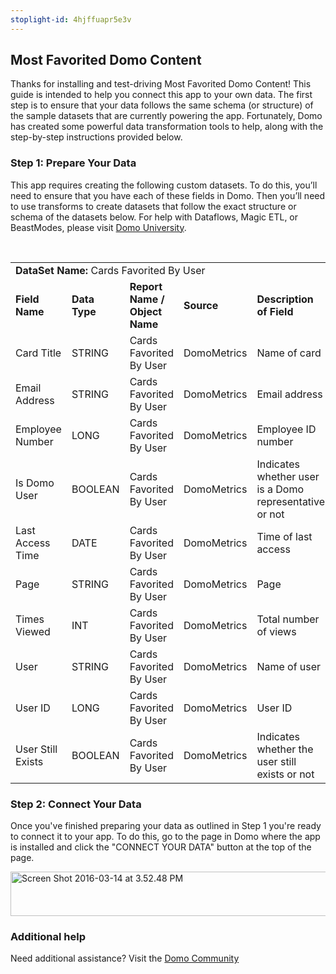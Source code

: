 ```yaml
---
stoplight-id: 4hjffuapr5e3v
---
```


<div class="col-md-12 content-panel">
                <h2>Most Favorited Domo Content</h2>
                <p></p><p>Thanks for installing and test-driving <span id="title">Most Favorited Domo Content</span>! This guide is intended to help you connect this app to your own data. The first step is to ensure that your data follows the same schema (or structure) of the sample datasets that are currently powering the app. Fortunately, Domo has created some powerful data transformation tools to help, along with the step-by-step instructions provided below.</p>
<div id="Step%201:%20Identify%20Required%20Data%20Fields" class="doc-row">
<h3 class="doc-row-title">Step 1: Prepare Your Data</h3>
<div class="small-pad-bottom">
<p>This app requires creating the following custom datasets. To do this, you’ll need to ensure that you have each of these fields in Domo. Then you’ll need to use transforms to create datasets that follow the exact structure or schema of the datasets below. For help with Dataflows, Magic ETL, or BeastModes, please visit <a href="https://university.domo.com/" target="_blank">Domo University</a>.</p>
</div>
<br>
<div id="custom-data-container">
<p><!--tr>


<td colspan="6"></td>


</tr-->
</p><table id="Cards-Favorited-By-User">
<tbody>
<tr>
<td colspan="6"><strong>DataSet Name:</strong> <span class="value">Cards Favorited By User</span></td>
</tr>
<tr>
<td><strong>Field Name</strong></td>
<td><strong>Data Type</strong></td>
<td><strong>Report Name / Object Name</strong></td>
<td><strong>Source </strong></td>
<td colspan="2"><strong>Description of Field</strong></td>
</tr>
<tr>
<td>Card Title</td>
<td>STRING</td>
<td>Cards Favorited By User</td>
<td>
<p class="p1"><span class="s1">DomoMetrics</span></p>
</td>
<td colspan="2">Name of card</td>
</tr>
<tr>
<td>Email Address</td>
<td>STRING</td>
<td>Cards Favorited By User</td>
<td>
<p class="p1"><span class="s1">DomoMetrics</span></p>
</td>
<td colspan="2">Email address</td>
</tr>
<tr>
<td>Employee Number</td>
<td>LONG</td>
<td>Cards Favorited By User</td>
<td>
<p class="p1"><span class="s1">DomoMetrics</span></p>
</td>
<td colspan="2">Employee ID number</td>
</tr>
<tr>
<td>Is Domo User</td>
<td>BOOLEAN</td>
<td>Cards Favorited By User</td>
<td>
<p class="p1"><span class="s1">DomoMetrics</span></p>
</td>
<td colspan="2">Indicates whether user is a Domo representative or not</td>
</tr>
<tr>
<td>Last Access Time</td>
<td>DATE</td>
<td>Cards Favorited By User</td>
<td>
<p class="p1"><span class="s1">DomoMetrics</span></p>
</td>
<td colspan="2">Time of last access</td>
</tr>
<tr>
<td>Page</td>
<td>STRING</td>
<td>Cards Favorited By User</td>
<td>
<p class="p1"><span class="s1">DomoMetrics</span></p>
</td>
<td colspan="2">Page</td>
</tr>
<tr>
<td>Times Viewed</td>
<td>INT</td>
<td>Cards Favorited By User</td>
<td>
<p class="p1"><span class="s1">DomoMetrics</span></p>
</td>
<td colspan="2">Total number of views</td>
</tr>
<tr>
<td>User</td>
<td>STRING</td>
<td>Cards Favorited By User</td>
<td>
<p class="p1"><span class="s1">DomoMetrics</span></p>
</td>
<td colspan="2">Name of user</td>
</tr>
<tr>
<td>User ID</td>
<td>LONG</td>
<td>Cards Favorited By User</td>
<td>
<p class="p1"><span class="s1">DomoMetrics</span></p>
</td>
<td colspan="2">User ID</td>
</tr>
<tr>
<td>User Still Exists</td>
<td>BOOLEAN</td>
<td>Cards Favorited By User</td>
<td>
<p class="p1"><span class="s1">DomoMetrics</span></p>
</td>
<td colspan="2">Indicates whether the user still exists or not</td>
</tr>
</tbody>
</table>
<div class="doc-row medium-pad-top">
                <h3 class="doc-row-title">Step 2: Connect Your Data</h3>
                <div class="small-pad-bottom">
                    <p>Once you've finished preparing your data as outlined in Step 1 you're ready to connect it to your app. To do this, go to the page in Domo where the app is installed and click the "CONNECT YOUR DATA" button at the top of the page.</p>
                    <p class="small-pad">
                    <img class="alignnone size-full wp-image-1207" src="https://s3.amazonaws.com/development.domo.com/wp-content/uploads/2016/03/14155707/Screen-Shot-2016-03-14-at-3.52.48-PM1.png" alt="Screen Shot 2016-03-14 at 3.52.48 PM" width="1158" height="71">
                    </p>
                    <div id="ooyalaplayer-IyYTc1MjE61NwLdtrxXvZuhH-dSGbWnR" class="ooyalaplayer"></div>
                    <script>
                        OO.ready(function() {
                            OO.Player.create("ooyalaplayer-IyYTc1MjE61NwLdtrxXvZuhH-dSGbWnR", "IyYTc1MjE61NwLdtrxXvZuhH-dSGbWnR", {
                                height: 380
                            });
                        });
                    </script>
                </div>
                <h3 class="doc-row-title">Additional help</h3>
                <div class="small-pad-bottom">
                    <p>Need additional assistance? Visit the <a href="https://dojo.domo.com">Domo Community</a></p>
                </div>
            </div>
</div>
</div>
<p></p>            </div>
